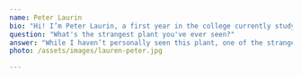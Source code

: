 ```yaml
---
name: Peter Laurin
bio: "Hi! I’m Peter Laurin, a first year in the college currently studying Biology and English Lit. I am so excited to be a part of the Horticultural Society, and to see what remarkable things we have in store. While I haven’t had much experience growing plants growing up, I love learning about plants and researching their microbiomes."
question: "What's the strangest plant you've ever seen?"
answer: "While I haven’t personally seen this plant, one of the strangest I’ve heard about is Hydnora africana, which doesn’t photosynthesize but instead survives by hijacking the roots of spurges."
photo: /assets/images/lauren-peter.jpg

---
```

